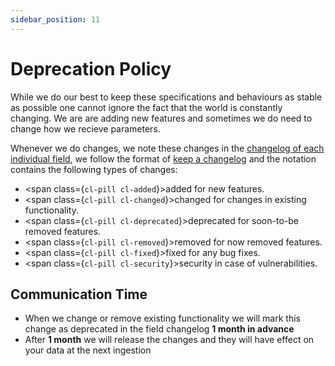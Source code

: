 ```yaml
---
sidebar_position: 11
---
```


# Deprecation Policy

While we do our best to keep these specifications and behaviours as stable as possible one cannot ignore the fact that the world is constantly changing. We are are adding new features and sometimes we do need to change how we recieve parameters.

Whenever we do changes, we note these changes in the [changelog of each individual field](/fields/availability.md#changelog), we follow the format of [keep a changelog](https://keepachangelog.com/en/1.0.0/) and the notation contains the following types of changes:

- <span class={`cl-pill cl-added`}>added</span> for new features.
- <span class={`cl-pill cl-changed`}>changed</span> for changes in existing functionality.
- <span class={`cl-pill cl-deprecated`}>deprecated</span> for soon-to-be removed features.
- <span class={`cl-pill cl-removed`}>removed</span> for now removed features.
- <span class={`cl-pill cl-fixed`}>fixed</span> for any bug fixes.
- <span class={`cl-pill cl-security`}>security</span> in case of vulnerabilities.

## Communication Time

- When we change or remove existing functionality we will mark this change as deprecated in the field changelog **1 month in advance**
- After **1 month** we will release the changes and they will have effect on your data at the next ingestion
